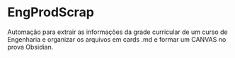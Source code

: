# EngProdScrap
Automação para extrair as informações da grade curricular de um curso de Engenharia e organizar os arquivos em cards .md e formar um CANVAS no prova Obsidian.

